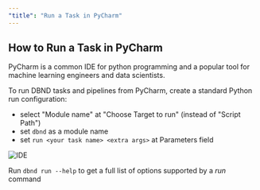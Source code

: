 ```yaml
---
"title": "Run a Task in PyCharm"
---
```

## How to Run a Task in PyCharm

PyCharm is a common IDE for python programming and a popular tool for machine learning engineers and data scientists.

To run DBND tasks and pipelines from PyCharm, create a standard Python run configuration:

* select "Module name" at "Choose Target to run" (instead of "Script Path")
* set `dbnd` as a module name
* set `run <your task name> <extra args>`  at Parameters field

![IDE](https://files.readme.io/02739b2-IDE.png)

Run ``dbnd run --help`` to get a full list of options supported by a *run* command